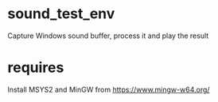 # sound_test_env
Capture Windows sound buffer, process it and play the result

# requires
Install MSYS2 and MinGW from https://www.mingw-w64.org/
